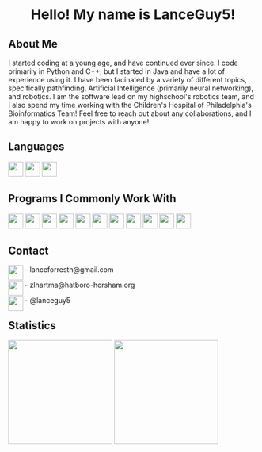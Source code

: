<h1 align="center">Hello! My name is LanceGuy5!</h1>

<h2>About Me</h2>
<p>I started coding at a young age, and have continued ever since. I code primarily in Python and C++, but I started in Java and have a lot of experience using it. I have been facinated by a variety of different topics, specifically pathfinding, Artificial Intelligence (primarily neural networking), and robotics. I am the software lead on my highschool's robotics team, and I also spend my time working with the Children's Hospital of Philadelphia's Bioinformatics Team! Feel free to reach out about any collaborations, and I am happy to work on projects with anyone!</p>

<h2>Languages</h2>
<p float="left">
  <img height="30em" src="https://img.shields.io/badge/C%2B%2B-00599C?style=for-the-badge&logo=c%2B%2B&logoColor=white" />
  <img height="30em" src="https://img.shields.io/badge/OpenJDK-ED8B00?style=for-the-badge&logo=openjdk&logoColor=white" />
  <img height="30em" src="https://img.shields.io/badge/Python-FFD43B?style=for-the-badge&logo=python&logoColor=blue" />
</p>

<h2>Programs I Commonly Work With</h2>
<p float="left">
  <img height="30em" src="https://img.shields.io/badge/TensorFlow-FF6F00?style=for-the-badge&logo=tensorflow&logoColor=white" />
  <img height="30em" src="https://img.shields.io/badge/CMake-064F8C?style=for-the-badge&logo=cmake&logoColor=white" />
  <img height="30em" src="https://img.shields.io/badge/conda-342B029.svg?&style=for-the-badge&logo=anaconda&logoColor=white" />
  <img height="30em" src="https://img.shields.io/badge/Electron-2B2E3A?style=for-the-badge&logo=electron&logoColor=9FEAF9" />
  <img height="30em" src="https://img.shields.io/badge/gradle-02303A?style=for-the-badge&logo=gradle&logoColor=white" />
  <img height="30em" src="https://img.shields.io/badge/Jupyter-F37626.svg?&style=for-the-badge&logo=Jupyter&logoColor=white" />
  <img height="30em" src="https://img.shields.io/badge/Node.js-339933?style=for-the-badge&logo=nodedotjs&logoColor=white" />
  <img height="30em" src="https://img.shields.io/badge/CLion-000000?style=for-the-badge&logo=clion&logoColor=white" />
  <img height="30em" src="https://img.shields.io/badge/IntelliJ_IDEA-000000.svg?style=for-the-badge&logo=intellij-idea&logoColor=white" />
  <img height="30em" src="https://img.shields.io/badge/PyCharm-000000.svg?&style=for-the-badge&logo=PyCharm&logoColor=white" />
  <img height="30em" src="https://img.shields.io/badge/VSCode-0078D4?style=for-the-badge&logo=visual%20studio%20code&logoColor=white" />
</p>

<h2>Contact</h2>
<p float="left">
  <img height="30em" align="left" src="https://img.shields.io/badge/Gmail-D14836?style=for-the-badge&logo=gmail&logoColor=white" />
  <p>- lanceforresth@gmail.com</p>
</p>
<p float="left">
  <img height="30em" align="left" src="https://img.shields.io/badge/Microsoft_Outlook-0078D4?style=for-the-badge&logo=microsoft-outlook&logoColor=white" />
  <p>- zlhartma@hatboro-horsham.org</p>
</p>
<p float="left">
  <img height="30em" align="left" src="https://img.shields.io/badge/Instagram-E4405F?style=for-the-badge&logo=instagram&logoColor=white" />
  <p>- @lanceguy5</p>
</p>

<h2>Statistics</h2>
<p float="center">
  <img height="210em" src="https://github-readme-stats.vercel.app/api?username=LanceGuy5&show_icons=true&hide_border=true&&count_private=true&include_all_commits=true" />
  <img height="210em" src="https://github-readme-activity-graph.cyclic.app/graph?username=LanceGuy5&theme=tokyo-night" />
</p>
